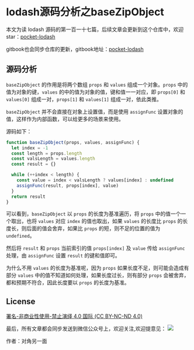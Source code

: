 # lodash源码分析之baseZipObject

本文为读 lodash 源码的第一百一十七篇，后续文章会更新到这个仓库中，欢迎 star：[pocket-lodash](https://github.com/yeyuqiudeng/pocket-lodash)

gitbook也会同步仓库的更新，gitbook地址：[pocket-lodash](https://www.gitbook.com/book/yeyuqiudeng/pocket-lodash/details)

## 源码分析

`baseZipObject` 的作用是将两个数组 `props` 和 `values` 组成一个对象。`props` 中的值为对象的键，`values` 的中的值为对象的值，键和值一一对应，即 `props[0]` 和 `values[0]` 组成一对，`props[1]` 和 `values[1]` 组成一对，依此类推。

 `baseZipObject` 并不会直接在对象上设置值，而是使用 `assignFunc` 设置对象的值，这样作为内部函数，可以给更多的场景来使用。

源码如下：

```javascript
function baseZipObject(props, values, assignFunc) {
  let index = -1
  const length = props.length
  const valsLength = values.length
  const result = {}

  while (++index < length) {
    const value = index < valsLength ? values[index] : undefined
    assignFunc(result, props[index], value)
  }
  return result
}
```

可以看到，`baseZipObject` 以 `props` 的长度为基准遍历，将 `props` 中的值一个一个取出，也将 `values` 对应 `index` 的值也取出，如果 `values` 的长度比 `props` 的长度长，则后面的值会舍弃，如果比 `props` 的短，则不足的位置的值为 `undefined`。

然后将 `result` 和 `props` 当前索引的值 `props[index]` 及 `value` 传给 `assignFunc` 处理，由 `assignFunc` 设置 `result` 的键和值即可。

为什么不用 `values` 的长度为基准呢，因为 `props` 如果长度不足，则可能会造成有部分 `values` 中的值不知道如何处理，如果长度过长，则有部分 `props` 会被舍弃，都和预期不符合，因此长度要以 `props` 的长度为基准。

## License

[署名-非商业性使用-禁止演绎 4.0 国际 (CC BY-NC-ND 4.0)](http://creativecommons.org/licenses/by-nc-nd/4.0/)

最后，所有文章都会同步发送到微信公众号上，欢迎关注,欢迎提意见：  ![](https://raw.githubusercontent.com/yeyuqiudeng/resource/master/images/qrcode_front-end-article.jpg) 

作者：对角另一面 
